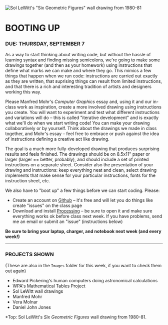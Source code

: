 ![Sol LeWitt's "Six Geometric Figures" wall drawing from 1980-81](https://raw.githubusercontent.com/jeffThompson/CreativeProgramming1/master/Images/Week00/SixGeometricFiguresPlusTwo_SolLeWitt_1980-81.jpg)

BOOTING UP
====

### DUE: THURSDAY, SEPTEMBER 7  

As a way to start thinking about writing code, but without the hassle of learning syntax and finding missing semicolons, we're going to make some drawings together (and then as your homework) using instructions that define what marks we can make and where they go. This mimics a few things that happen when we run code: instructions are carried out exactly as they are written, that suprising things can result from limited instructions, and that there is a rich and interesting tradition of artists and designers working this way. 

Please Manfred Mohr's *Computer Graphics* essay and, using it and our in-class work as inspiration, create a more involved drawing using instructions you create. You will want to experiment and test what different instructions and variations will do – this is called "iterative development" and is exactly what we'll do when we start writing code! You can make your drawing collaboratively or by yourself. Think about the drawings we made in class together, and Mohr's essay – feel free to embrace or push against the idea of instructions defining a creative act like drawing.

The goal is a much more fully-developed drawing that produces surprising results and feels finished. The drawings should be on 8.5x11" paper or larger (larger == better, probably), and should include a set of printed instructions on a separate sheet. Consider also the presentation of your drawing and instructions: keep everything neat and clean, select drawing implements that make sense for your particular instructions, fonts for the instruction sheet, etc. 

We also have to "boot up" a few things before we can start coding. Please:  

* Create an account on [Github](https://www.github.com) – it's free and will let you do things like create "issues" on the class page  
* Download and install [Processing](https://processing.org/download) – be sure to open it and make sure everything works ok before class next week. If you have problems, send me an email or submit an "issue" (instructions below)  

**Be sure to bring your laptop, charger, and notebook next week (and every week!)**

***

### PROJECTS SHOWN  
(These are also in the `Images` folder for this week, if you want to check them out again)  

* Edward Pickering's human computers doing astronomical calculations  
* WPA's Mathematical Tables Project  
* Sol LeWitt wall drawings  
* Manfred Mohr  
* Vera Molnar  
* Daniel John Jones  

*Top: Sol LeWitt's *Six Geometric Figures* wall drawing from 1980-81.

